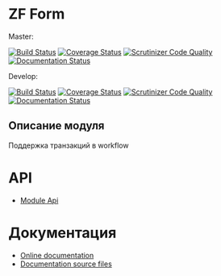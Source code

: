 # ZF Form

Master:

[![Build Status](https://travis-ci.org/old-town/workflow-transaction.svg?branch=master)](https://travis-ci.org/old-town/workflow-transaction)
[![Coverage Status](https://coveralls.io/repos/github/old-town/workflow-transaction/badge.svg?branch=master)](https://coveralls.io/githubold-town/workflow-transaction?branch=master)
[![Scrutinizer Code Quality](https://scrutinizer-ci.com/g/old-town/workflow-transaction/badges/quality-score.png?b=master)](https://scrutinizer-ci.com/g/old-town/workflow-transaction/?branch=master)
[![Documentation Status](https://readthedocs.org/projects/workflow-transaction/badge/?version=master)](http://workflow-transaction.readthedocs.org/ru/latest/?badge=master)

Develop:

[![Build Status](https://travis-ci.org/old-town/workflow-transaction.svg?branch=dev)](https://travis-ci.org/old-town/workflow-transaction)
[![Coverage Status](https://coveralls.io/repos/github/old-town/workflow-transaction/badge.svg?branch=dev)](https://coveralls.io/github/old-town/workflow-transaction?branch=dev)
[![Scrutinizer Code Quality](https://scrutinizer-ci.com/g/old-town/workflow-transaction/badges/quality-score.png?b=dev)](https://scrutinizer-ci.com/g/old-town/workflow-transaction/?branch=dev)
[![Documentation Status](https://readthedocs.org/projects/workflow-transaction/badge/?version=dev)](http://workflow-transaction.readthedocs.org/ru/latest/?badge=dev)


## Описание модуля

Поддержка транзакций в workflow

# API
- [Module Api](API.md)

# Документация
- [Online documentation](http://workflow-transaction.readthedocs.org/ru/latest/)
- [Documentation source files](doc/book/ru/)



